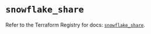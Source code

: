 # `snowflake_share`

Refer to the Terraform Registry for docs: [`snowflake_share`](https://registry.terraform.io/providers/snowflake-labs/snowflake/0.84.0/docs/resources/share).
